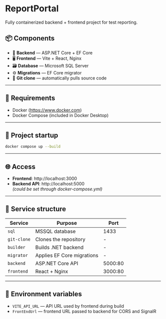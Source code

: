 ﻿# ReportPortal

Fully containerized backend + frontend project for test reporting.

## 📦 Components

- 🧠 **Backend** — ASP.NET Core + EF Core
- 🖥️ **Frontend** — Vite + React, Nginx
- 🗃️ **Database** — Microsoft SQL Server
- ⚙️ **Migrations** — EF Core migrator
- 🧬 **Git clone** — automatically pulls source code

---

## 🔧 Requirements

- Docker (https://www.docker.com)
- Docker Compose (included in Docker Desktop)

---

## 🚀 Project startup

```bash
docker compose up --build
```

---

## 🌐 Access

- **Frontend**: http://localhost:3000  
- **Backend API**: http://localhost:5000  
  *(could be set through docker-compose.yml)*

---

## 📁 Service structure

| Service     | Purpose                    | Port     |
|-------------|----------------------------|----------|
| `sql`       | MSSQL database             | 1433     |
| `git-clone` | Clones the repository      | -        |
| `builder`   | Builds .NET backend        | -        |
| `migrator`  | Applies EF Core migrations | -        |
| `backend`   | ASP.NET Core API           | 5000:80  |
| `frontend`  | React + Nginx              | 3000:80  |

---

## 📌 Environment variables

- `VITE_API_URL` — API URL used by frontend during build  
- `FrontEndUrl` — frontend URL passed to backend for CORS and SignalR

